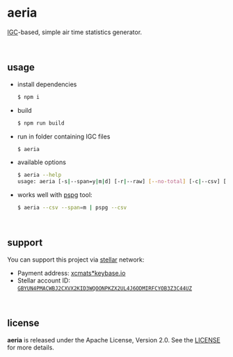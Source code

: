 # aeria

[IGC](https://www.fai.org/sites/default/files/igc_fr_ts_2016.pdf)-based,
simple air time statistics generator.

<br />




## usage

* install dependencies
    ```bash
    $ npm i
    ```

* build
    ```bash
    $ npm run build
    ```

* run in folder containing IGC files
    ```bash
    $ aeria
    ```

* available options
    ```bash
    $ aeria --help
    usage: aeria [-s|--span=y|m|d] [-r|--raw] [--no-total] [-c|--csv] [-f|--file=FILE]
    ```

* works well with [pspg] tool:
    ```bash
    $ aeria --csv --span=m | pspg --csv
    ```

</br>




## support

You can support this project via [stellar][stellar] network:

* Payment address: [xcmats*keybase.io][xcmatspayment]
* Stellar account ID: [`GBYUN4PMACWBJ2CXVX2KID3WQOONPKZX2UL4J6ODMIRFCYOB3Z3C44UZ`][addressproof]

<br />




## license

**aeria** is released under the Apache License, Version 2.0. See the
[LICENSE](https://github.com/drmats/aeria/blob/master/LICENSE)
for more details.




[pspg]: https://github.com/okbob/pspg
[stellar]: https://learn.stellar.org
[xcmatspayment]: https://keybase.io/xcmats
[addressproof]: https://keybase.io/xcmats/sigchain#d0999a36b501c4818c15cf813f5a53da5bfe437875d92262be8d285bbb67614e22
